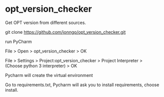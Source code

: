 # opt_version_checker
Get OPT version from different sources.

git clone https://github.com/jonngo/opt_version_checker.git

run PyCharm

File > Open > opt_version_checker > OK

File > Settings > Project:opt_version_checker > Project Interpreter > (Choose python 3 interpreter) > OK

Pycharm will create the virtual environment

Go to requirements.txt, Pycharm will ask you to install requirements, choose install.
